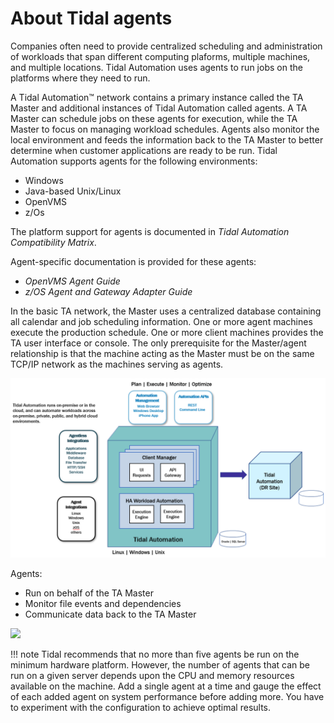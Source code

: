 # About Tidal agents

Companies often need to provide centralized scheduling and administration of workloads that span different computing plaforms, multiple machines, and multiple locations. Tidal Automation uses agents to run jobs on the platforms where they need to run.


 A Tidal Automation™ network contains a primary instance called the TA Master and additional instances of Tidal Automation called agents. A TA Master can schedule jobs on these agents for execution, while the TA Master to focus on managing workload schedules. Agents also monitor the local environment and feeds the information back to the TA Master to better determine when customer applications are ready to be run. Tidal Automation supports agents for the following environments:

- Windows
- Java-based Unix/Linux
- OpenVMS
- z/Os

The platform support for agents is documented in _Tidal Automation Compatibility Matrix_.

Agent-specific documentation is provided for these agents:

- _OpenVMS Agent Guide_
- _z/OS Agent and Gateway Adapter Guide_

In the basic TA network, the Master uses a centralized database containing all calendar and job scheduling information. One or more agent machines execute the production schedule. One or more client machines provides the TA user interface or console. The only prerequisite for the Master/agent relationship is that the machine acting as the Master must be on the same TCP/IP network as the machines serving as agents.

![](images/architecture-1.png)

Agents:

- Run on behalf of the TA Master
- Monitor file events and dependencies
- Communicate data back to the TA Master

![](images/architectur-2.png)

!!! note
    Tidal recommends that no more than five agents be run on the minimum hardware platform. However, the number of agents that can be run on a given server depends upon the CPU and memory resources available on the machine. Add a single agent at a time and gauge the effect of each added agent on system performance before adding more. You have to experiment with the configuration to achieve optimal results.
